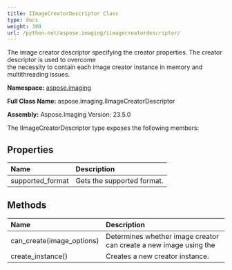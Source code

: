 ```yaml
---
title: IImageCreatorDescriptor Class
type: docs
weight: 300
url: /python-net/aspose.imaging/iimagecreatordescriptor/
---
```


The image creator descriptor specifying the creator properties. The creator descriptor is used to overcome<br/>            the necessity to contain each image creator instance in memory and multithreading issues.

**Namespace:** [aspose.imaging](/imaging/python-net/aspose.imaging/)

**Full Class Name:** aspose.imaging.IImageCreatorDescriptor

**Assembly:**  Aspose.Imaging Version: 23.5.0

The IImageCreatorDescriptor type exposes the following members:
## **Properties**
|**Name**|**Description**|
| :- | :- |
|supported_format|Gets the supported format.|
## **Methods**
|**Name**|**Description**|
| :- | :- |
|can_create(image_options)|Determines whether image creator can create a new image using the|
|create_instance()|Creates a new creator instance.|
